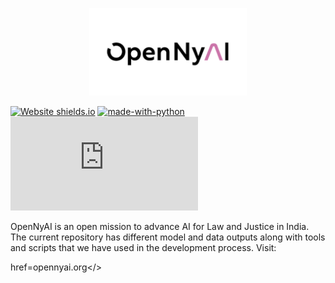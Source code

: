 <p align="center">
  <img src="opennyai_logo.png" width="252" height="140"/>
</p>


[![Website shields.io](https://img.shields.io/website-up-down-green-red/http/shields.io.svg)](http://shields.io/) [![made-with-python](https://img.shields.io/badge/Made%20with-Python-1f425f.svg)](https://www.python.org/) [![Npm package license](https://badgen.net/npm/llicense/discord.js)](https://npmjs.com/package/discord.js)

OpenNyAI is an open mission to advance AI for Law and Justice in India. The current repository has different model and data outputs along with tools and scripts that we have used in the development process. Visit: <p>href=opennyai.org</>


